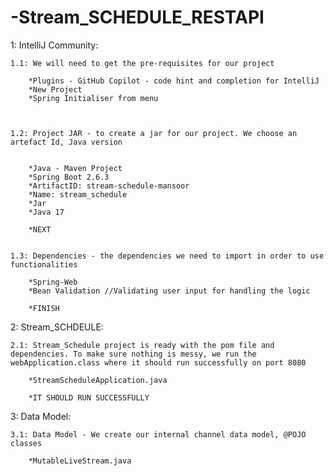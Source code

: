 # -Stream_SCHEDULE_RESTAPI


1: IntelliJ Community:

	1.1: We will need to get the pre-requisites for our project

		*Plugins - GitHub Copilot - code hint and completion for IntelliJ
		*New Project
		*Spring Initialiser from menu

		

	1.2: Project JAR - to create a jar for our project. We choose an artefact Id, Java version

		
		*Java - Maven Project
		*Spring Boot 2.6.3
		*ArtifactID: stream-schedule-mansoor
		*Name: stream_schedule
		*Jar
		*Java 17
		
		*NEXT


	1.3: Dependencies - the dependencies we need to import in order to use functionalities

		*Spring-Web
		*Bean Validation //Validating user input for handling the logic

		*FINISH



2: Stream_SCHDEULE:

	2.1: Stream_Schedule project is ready with the pom file and dependencies. To make sure nothing is messy, we run the webApplication.class where it should run successfully on port 8080

		*StreamScheduleApplication.java
		
		*IT SHOULD RUN SUCCESSFULLY



3: Data Model:

	3.1: Data Model - We create our internal channel data model, @POJO classes

		*MutableLiveStream.java












 




